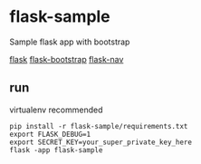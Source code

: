 # flask-sample
Sample flask app with bootstrap

[flask](http://flask.pocoo.org/)
[flask-bootstrap](https://pythonhosted.org/Flask-Bootstrap/)
[flask-nav](http://pythonhosted.org/Flask-Bootstrap/nav.html)

## run
virtualenv recommended
```
pip install -r flask-sample/requirements.txt
export FLASK_DEBUG=1
export SECRET_KEY=your_super_private_key_here
flask -app flask-sample
```